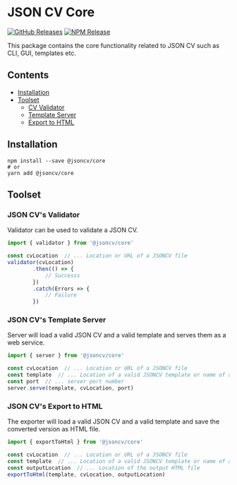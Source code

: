 # JSON CV Core

[![GitHub Releases](https://badgen.net/github/tag/jsoncv/core)](https://github.com/jsoncv/core/releases)
[![NPM Release](https://badgen.net/npm/v/@jsoncv/core)](https://www.npmjs.com/package/@jsoncv/core)

This package contains the core functionality related to JSON CV such as CLI, GUI, templates etc.

## Contents
- [Installation](#installation)
- [Toolset](#toolset)
  - [CV Validator](#json-cvs-validator)
  - [Template Server](#json-cvs-template-server)
  - [Export to HTML](#json-cvs-export-to-html)

## Installation

```shell
npm install --save @jsoncv/core
# or
yarn add @jsoncv/core
```

## Toolset

### JSON CV's Validator

Validator can be used to validate a JSON CV.

```ts
import { validator } from '@jsoncv/core'

const cvLocation  // ... Location or URL of a JSONCV file
validator(cvLocation)
        .then(() => {
            // Successs
        })
        .catch(Errors => {
            // Failure
        })
```

### JSON CV's Template Server

Server will load a valid JSON CV and a valid template and serves them as a web service.

```ts
import { server } from '@jsoncv/core'

const cvLocation  // ... Location or URL of a JSONCV file
const template  // ... Location of a valid JSONCV template or name of a globally installed template
const port  // ... server port number
server.serve(template, cvLocation, port)
```

### JSON CV's Export to HTML

The exporter will load a valid JSON CV and a valid template and save the converted version as HTML file.

```ts
import { exportToHtml } from '@jsoncv/core'

const cvLocation  // ... Location or URL of a JSONCV file
const template  // ... Location of a valid JSONCV template or name of a globally installed template
const outputLocation  // ... Location of the output HTML file
exportToHtml(template, cvLocation, outputLocation)
```
